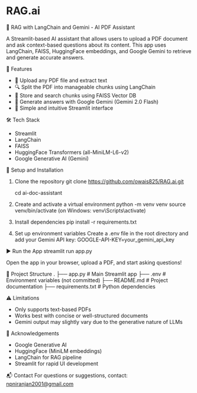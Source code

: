 # RAG.ai
📄 RAG with LangChain and Gemini - AI PDF Assistant

A Streamlit-based AI assistant that allows users to upload a PDF document and ask context-based questions about its content. This app uses LangChain, FAISS, HuggingFace embeddings, and Google Gemini to retrieve and generate accurate answers.

🚀 Features
- 📄 Upload any PDF file and extract text
- 🔍 Split the PDF into manageable chunks using LangChain
- 🧠 Store and search chunks using FAISS Vector DB
- 🤖 Generate answers with Google Gemini (Gemini 2.0 Flash)
- 💬 Simple and intuitive Streamlit interface

🛠️ Tech Stack
- Streamlit
- LangChain
- FAISS
- HuggingFace Transformers (all-MiniLM-L6-v2)
- Google Generative AI (Gemini)

🔐 Setup and Installation

1. Clone the repository
   git clone https://github.com/owais825/RAG.ai.git
   
   cd ai-doc-assistant

2. Create and activate a virtual environment
   python -m venv venv
   source venv/bin/activate  (on Windows: venv\Scripts\activate)

3. Install dependencies
   pip install -r requirements.txt

4. Set up environment variables
   Create a .env file in the root directory and add your Gemini API key:
   GOOGLE-API-KEY=your_gemini_api_key

▶️ Run the App
   streamlit run app.py

   Open the app in your browser, upload a PDF, and start asking questions!

📂 Project Structure
.
├── app.py              # Main Streamlit app
├── .env                # Environment variables (not committed)
├── README.md           # Project documentation
├── requirements.txt    # Python dependencies

⚠️ Limitations
- Only supports text-based PDFs
- Works best with concise or well-structured documents
- Gemini output may slightly vary due to the generative nature of LLMs

🙌 Acknowledgements
- Google Generative AI
- HuggingFace (MiniLM embeddings)
- LangChain for RAG pipeline
- Streamlit for rapid UI development

📬 Contact
For questions or suggestions, contact: npniranjan2001@gmail.com